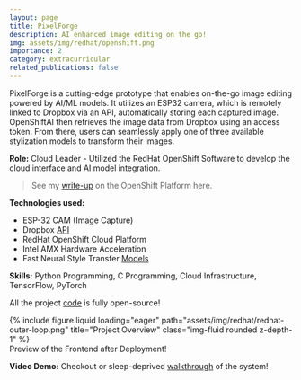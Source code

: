 ```yaml
---
layout: page
title: PixelForge
description: AI enhanced image editing on the go!
img: assets/img/redhat/openshift.png
importance: 2
category: extracurricular
related_publications: false
---
```


PixelForge is a cutting-edge prototype that enables on-the-go image editing powered by AI/ML models. It utilizes an ESP32 camera, which is remotely linked to Dropbox via an API, automatically storing each captured image. OpenShiftAI then retrieves the image data from Dropbox using an access token. From there, users can seamlessly apply one of three available stylization models to transform their images.

**Role:** Cloud Leader - Utilized the RedHat OpenShift Software to develop the cloud interface and AI model integration.

> See my [write-up](/blog/2024/redhat-openshift) on the OpenShift Platform here.

**Technologies used:**
* ESP-32 CAM (Image Capture)
* Dropbox [API](https://www.dropbox.com/developers/documentation/http/documentation)
* RedHat OpenShift Cloud Platform
* Intel AMX Hardware Acceleration
* Fast Neural Style Transfer [Models](https://github.com/onnx/models/tree/main/validated/vision/style_transfer/fast_neural_style)

**Skills:** Python Programming, C Programming, Cloud Infrastructure, TensorFlow, PyTorch

All the project [code](https://github.com/amanley97/hackmidwest2024) is fully open-source!

<div class="row">
    <div class="col-sm mt-3 mt-md-0">
        {% include figure.liquid loading="eager" path="assets/img/redhat/redhat-outer-loop.png" title="Project Overview" class="img-fluid rounded z-depth-1" %}
    </div>
</div>
<div class="caption">
    Preview of the Frontend after Deployment!
</div>

**Video Demo:** Checkout or sleep-deprived [walkthrough](https://youtu.be/rLVVBiGwtHc?si=4gcOujqafBb1uldZ) of the system!